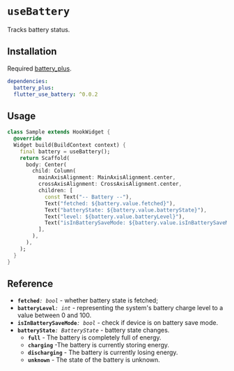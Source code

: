 # `useBattery`

Tracks battery status.

## Installation

Required [battery_plus](https://pub.dev/packages/battery_plus).

```yaml
dependencies:
  battery_plus:
  flutter_use_battery: ^0.0.2
```

## Usage

```dart
class Sample extends HookWidget {
  @override
  Widget build(BuildContext context) {
    final battery = useBattery();
    return Scaffold(
      body: Center(
        child: Column(
          mainAxisAlignment: MainAxisAlignment.center,
          crossAxisAlignment: CrossAxisAlignment.center,
          children: [
            const Text("-- Battery --"),
            Text("fetched: ${battery.value.fetched}"),
            Text("batteryState: ${battery.value.batteryState}"),
            Text("level: ${battery.value.batteryLevel}"),
            Text("isInBatterySaveMode: ${battery.value.isInBatterySaveMode}"),
          ],
        ),
      ),
    );
  }
}
```
## Reference

- **`fetched`**_`: bool`_ - whether battery state is fetched;
- **`batteryLevel`**_`: int`_ - representing the system's battery charge level to a value between 0 and 100.
- **`isInBatterySaveMode`**_`: bool`_ - check if device is on battery save mode.
- **`batteryState`**_`: BatteryState`_ - battery state changes.
  - **`full`** - The battery is completely full of energy.
  - **`charging`** -The battery is currently storing energy.
  - **`discharging`** - The battery is currently losing energy.
  - **`unknown`** - The state of the battery is unknown.